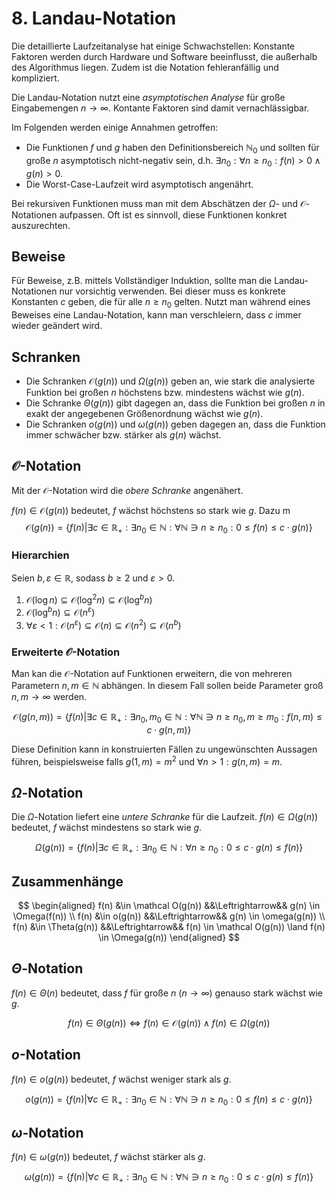 # 8. Landau-Notation
Die detaillierte Laufzeitanalyse hat einige Schwachstellen: Konstante Faktoren werden durch Hardware und Software beeinflusst, die außerhalb des Algorithmus liegen. Zudem ist die Notation fehleranfällig und kompliziert.

Die Landau-Notation nutzt eine _asymptotischen Analyse_ für große Eingabemengen $n\rightarrow\infty$. Kontante Faktoren sind damit vernachlässigbar.

Im Folgenden werden einige Annahmen getroffen:
* Die Funktionen $f$ und $g$ haben den Definitionsbereich $\mathbb N_0$ und sollten für große $n$ asymptotisch nicht-negativ sein, d.h. $\exists n_0: \forall n\ge n_0: f(n)>0 \land g(n) > 0$.
* Die Worst-Case-Laufzeit wird asymptotisch angenährt.

Bei rekursiven Funktionen muss man mit dem Abschätzen der $\Omega$- und $\mathcal O$-Notationen aufpassen. Oft ist es sinnvoll, diese Funktionen konkret auszurechten.

## Beweise
Für Beweise, z.B. mittels Vollständiger Induktion, sollte man die Landau-Notationen nur vorsichtig verwenden. Bei dieser muss es konkrete Konstanten $c$ geben, die für alle $n\ge n_0$ gelten. Nutzt man während eines Beweises eine Landau-Notation, kann man verschleiern, dass $c$ immer wieder geändert wird.

## Schranken
* Die Schranken $\mathcal O(g(n))$ und $\Omega(g(n))$ geben an, wie stark die analysierte Funktion bei großen $n$ höchstens bzw. mindestens wächst wie $g(n)$.
* Die Schranke $\Theta(g(n))$ gibt dagegen an, dass die Funktion bei großen $n$  in exakt der angegebenen Größenordnung wächst wie $g(n)$.
* Die Schranken $o(g(n))$ und $\omega(g(n))$ geben dagegen an, dass die Funktion immer schwächer bzw. stärker als $g(n)$ wächst.

## $\mathcal O$-Notation
Mit der $\mathcal O$-Notation wird die _obere Schranke_ angenähert.

$f(n)\in\mathcal O (g(n))$ bedeutet, $f$ wächst höchstens so stark wie $g$. Dazu m
$$
    \mathcal O (g(n)) = \{
        f(n) |
        \exists c\in\mathbb R_+:\exists n_0\in\mathbb N:
        \forall\mathbb N \ni n\ge n_0: 0 \le f(n) \le c\cdot g(n)
    \}
$$

### Hierarchien
Seien $b, \varepsilon\in\mathbb R$, sodass $b\ge 2$ und $\varepsilon > 0$.

1. $\mathcal O(\log n) \subseteq\mathcal O(\log^2 n) \subseteq\mathcal O(\log^b n)$
2. $\mathcal O(\log^bn) \subseteq\mathcal O(n^\varepsilon)$
3. $\forall \varepsilon<1:\mathcal O(n^\varepsilon) \subseteq\mathcal O(n) \subseteq\mathcal O(n^2) \subseteq\mathcal O(n^b)$

### Erweiterte $\mathcal O$-Notation
Man kan die $\mathcal O$-Notation auf Funktionen erweitern, die von mehreren Parametern $n,m\in\mathbb N$ abhängen. In diesem Fall sollen beide Parameter groß $n,m\rightarrow\infty$ werden.

$$
    \mathcal O(g(n,m)) = \{
        f(n) |
        \exists c\in\mathbb R_+:\exists n_0, m_0\in\mathbb N:
        \forall\mathbb N \ni n\ge n_0, m\ge m_0:
        f(n,m) \le c\cdot g(n,m)
    \}
$$

Diese Definition kann in konstruierten Fällen zu ungewünschten Aussagen führen, beispielsweise falls $g(1,m) = m^2$ und $\forall n>1: g(n,m)=m$.

## $\Omega$-Notation
Die $\Omega$-Notation liefert eine _untere Schranke_ für die Laufzeit.
$f(n)\in\Omega (g(n))$ bedeutet, $f$ wächst mindestens so stark wie $g$.

$$
    \Omega (g(n)) = \{
        f(n) |
        \exists c\in\mathbb R_+:\exists n_0\in\mathbb N:
        \forall n\ge n_0: 0 \le c\cdot g(n) \le f(n)
    \}
$$

## Zusammenhänge

$$
\begin{aligned}
    f(n) &\in \mathcal O(g(n)) &&\Leftrightarrow&& g(n) \in \Omega(f(n)) \\
    f(n) &\in o(g(n)) &&\Leftrightarrow&& g(n) \in \omega(g(n)) \\
    f(n) &\in \Theta(g(n)) &&\Leftrightarrow&& f(n) \in \mathcal O(g(n)) \land f(n) \in \Omega(g(n))
\end{aligned}
$$

## $\Theta$-Notation
$f(n)\in\Theta(n)$ bedeutet, dass $f$ für große $n$ ($n\rightarrow\infty$) genauso stark wächst wie $g$.

$$
    f(n) \in \Theta(g(n)) \Leftrightarrow f(n) \in \mathcal O(g(n)) \land f(n) \in \Omega(g(n))
$$

## $o$-Notation
$f(n)\in o (g(n))$ bedeutet, $f$ wächst weniger stark als $g$.

$$
    o (g(n)) = \{
        f(n) |
        \forall c\in\mathbb R_+:\exists n_0\in\mathbb N:
        \forall\mathbb N \ni n\ge n_0: 0 \le f(n) \le c\cdot g(n)
    \}
$$

## $\omega$-Notation
$f(n)\in \omega(g(n))$ bedeutet, $f$ wächst stärker als $g$.

$$
    \omega(g(n)) = \{
        f(n) |
        \forall c\in\mathbb R_+:\exists n_0\in\mathbb N:
        \forall\mathbb N \ni n\ge n_0: 0 \le c\cdot g(n) \le f(n)
    \}
$$

